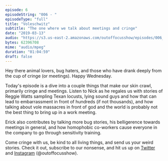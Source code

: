 ```yaml
---
episode: 6
episodeString: "006 - "
episodeType: "full"
title: "Voleschwitz"
subtitle: "The one where we talk about meetings and cringe"
date: "2019-03-13"
audio: "https://s3.us-east-2.amazonaws.com/outoffocusshow/episodes/006_voleschwitz.mp3"
bytes: 62396708
mime: "audio/mpeg"
duration: "01:04:59"
draft: false
---
```


Hey there animal lovers, bug haters, and those who have drank deeply from the cup of cringe (or meetings). Happy Wednesday.

Today's episode is a dive into a couple things that make our skin crawl, primarily cringe and meetings. Listen to Nick as he regales us with stories of Reggie Watts sampling Texan locusts, lying sound guys and how that can lead to embarrassment in front of hundreds (if not thousands), and how talking about vole massacres in front of god and the world is probably not the best thing to bring up in a work meeting.

Erick also contributes by talking more bug stories, his belligerence towards meetings in general, and how homophobic co-workers cause everyone in the company to go through sensitivity training.

Come cringe with us, be kind to all living things, and send us your weird stories. Check it out, subscribe to our nonsense, and hit us up on [Twitter][twit] and [Instagram][insta] (\@outoffocusshow).

[twit]: https://twitter.com/outoffocusshow
[insta]: https://instagram.com/outoffocusshow
